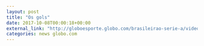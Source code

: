 ```yaml
---
layout: post
title: "Os gols"
date: 2017-10-08T00:00:18+00:00
external_link: "http://globoesporte.globo.com/brasileirao-serie-a/videos/v/os-gols-de-cruzeiro-2-x-1-ponte-preta-pela-28a-rodada-do-brasileirao-2017/6202329/"
categories: news globo.com
---
```

